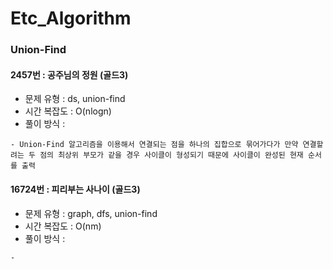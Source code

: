 # Etc_Algorithm

### Union-Find

#### 2457번 : 공주님의 정원 (골드3)
  * 문제 유형 : ds, union-find
  * 시간 복잡도 : O(nlogn)
  * 풀이 방식 :
  ```
  - Union-Find 알고리즘을 이용해서 연결되는 점을 하나의 집합으로 묶어가다가 만약 연결할려는 두 점의 최상위 부모가 같을 경우 사이클이 형성되기 때문에 사이클이 완성된 현재 순서를 출력
  ```

#### 16724번 : 피리부는 사나이 (골드3)
  * 문제 유형 : graph, dfs, union-find
  * 시간 복잡도 : O(nm)
  * 풀이 방식 : 
  ```
  - 
  ``` 
